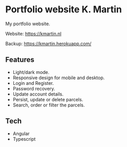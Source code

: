 # Portfolio website K. Martin

My portfolio website.

Website: https://kmartin.nl

Backup: https://kmartin.herokuapp.com/

## Features

- Light/dark mode.
- Responsive design for mobile and desktop.
- Login and Register.
- Password recovery.
- Update account details.
- Persist, update or delete parcels.
- Search, order or filter the parcels.

## Tech
- Angular
- Typescript

